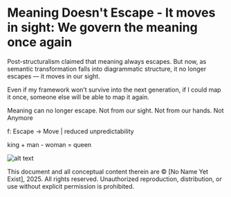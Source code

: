 # Meaning Doesn't Escape - It moves in sight: We govern the meaning once again 

Post-structuralism claimed that meaning always escapes.
But now, as semantic transformation falls into diagrammatic structure,
it no longer escapes — it moves in our sight.

Even if my framework won’t survive into the next generation,
if I could map it once,
someone else will be able to map it again.

Meaning can no longer escape. Not from our sight. Not from our hands. Not Anymore

f: Escape → Move | reduced unpredictability

king + man - woman = queen

![alt text](https://github.com/No-Name-Yet-Exist/Conceptual-Topology/blob/main/releases/resources/communicative-king-to-queen.png?raw=true)


This document and all conceptual content therein are © [No Name Yet Exist], 2025. All rights reserved. Unauthorized reproduction, distribution, or use without explicit permission is prohibited.
